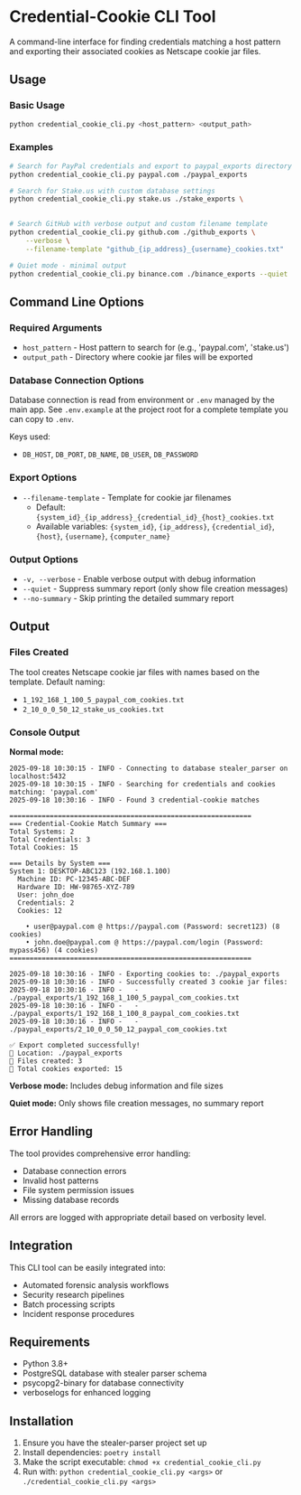 # Credential-Cookie CLI Tool

A command-line interface for finding credentials matching a host pattern and exporting their associated cookies as Netscape cookie jar files.

## Usage

### Basic Usage

```bash
python credential_cookie_cli.py <host_pattern> <output_path>
```

### Examples

```bash
# Search for PayPal credentials and export to paypal_exports directory
python credential_cookie_cli.py paypal.com ./paypal_exports

# Search for Stake.us with custom database settings
python credential_cookie_cli.py stake.us ./stake_exports \
    

# Search GitHub with verbose output and custom filename template
python credential_cookie_cli.py github.com ./github_exports \
    --verbose \
    --filename-template "github_{ip_address}_{username}_cookies.txt"

# Quiet mode - minimal output
python credential_cookie_cli.py binance.com ./binance_exports --quiet
```

## Command Line Options

### Required Arguments

- `host_pattern` - Host pattern to search for (e.g., 'paypal.com', 'stake.us')
- `output_path` - Directory where cookie jar files will be exported

### Database Connection Options

Database connection is read from environment or `.env` managed by the main app. See `.env.example` at the project root for a complete template you can copy to `.env`.

Keys used:
- `DB_HOST`, `DB_PORT`, `DB_NAME`, `DB_USER`, `DB_PASSWORD`

### Export Options

- `--filename-template` - Template for cookie jar filenames
  - Default: `{system_id}_{ip_address}_{credential_id}_{host}_cookies.txt`
  - Available variables: `{system_id}`, `{ip_address}`, `{credential_id}`, `{host}`, `{username}`, `{computer_name}`

### Output Options

- `-v, --verbose` - Enable verbose output with debug information
- `--quiet` - Suppress summary report (only show file creation messages)
- `--no-summary` - Skip printing the detailed summary report

## Output

### Files Created

The tool creates Netscape cookie jar files with names based on the template. Default naming:
- `1_192_168_1_100_5_paypal_com_cookies.txt`
- `2_10_0_0_50_12_stake_us_cookies.txt`

### Console Output

**Normal mode:**
```
2025-09-18 10:30:15 - INFO - Connecting to database stealer_parser on localhost:5432
2025-09-18 10:30:15 - INFO - Searching for credentials and cookies matching: 'paypal.com'
2025-09-18 10:30:16 - INFO - Found 3 credential-cookie matches

============================================================
=== Credential-Cookie Match Summary ===
Total Systems: 2
Total Credentials: 3
Total Cookies: 15

=== Details by System ===
System 1: DESKTOP-ABC123 (192.168.1.100)
  Machine ID: PC-12345-ABC-DEF
  Hardware ID: HW-98765-XYZ-789
  User: john_doe
  Credentials: 2
  Cookies: 12

    • user@paypal.com @ https://paypal.com (Password: secret123) (8 cookies)
    • john.doe@paypal.com @ https://paypal.com/login (Password: mypass456) (4 cookies)
============================================================

2025-09-18 10:30:16 - INFO - Exporting cookies to: ./paypal_exports
2025-09-18 10:30:16 - INFO - Successfully created 3 cookie jar files:
2025-09-18 10:30:16 - INFO -   - ./paypal_exports/1_192_168_1_100_5_paypal_com_cookies.txt
2025-09-18 10:30:16 - INFO -   - ./paypal_exports/1_192_168_1_100_8_paypal_com_cookies.txt
2025-09-18 10:30:16 - INFO -   - ./paypal_exports/2_10_0_0_50_12_paypal_com_cookies.txt

✅ Export completed successfully!
📁 Location: ./paypal_exports
📄 Files created: 3
🍪 Total cookies exported: 15
```

**Verbose mode:** Includes debug information and file sizes

**Quiet mode:** Only shows file creation messages, no summary report

## Error Handling

The tool provides comprehensive error handling:

- Database connection errors
- Invalid host patterns
- File system permission issues
- Missing database records

All errors are logged with appropriate detail based on verbosity level.

## Integration

This CLI tool can be easily integrated into:

- Automated forensic analysis workflows
- Security research pipelines  
- Batch processing scripts
- Incident response procedures

## Requirements

- Python 3.8+
- PostgreSQL database with stealer parser schema
- psycopg2-binary for database connectivity
- verboselogs for enhanced logging

## Installation

1. Ensure you have the stealer-parser project set up
2. Install dependencies: `poetry install`
3. Make the script executable: `chmod +x credential_cookie_cli.py`
4. Run with: `python credential_cookie_cli.py <args>` or `./credential_cookie_cli.py <args>`